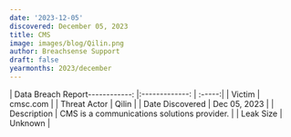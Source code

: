 ```yaml
---
date: '2023-12-05'
discovered: December 05, 2023
title: CMS
image: images/blog/Qilin.png
author: Breachsense Support
draft: false
yearmonths: 2023/december
---
```


| Data Breach Report------------:     |:-------------:    | :-----:|
| Victim      | cmsc.com      | 
| Threat Actor      | Qilin      | 
| Date Discovered      | Dec 05, 2023      | 
| Description      | CMS is a communications solutions provider.      | 
| Leak Size      | Unknown      | 

